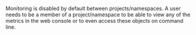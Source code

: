 Monitoring is disabled by default between projects/namespaces.  A user needs to be a member of a project/namespace to be able to view any of the metrics in the web console or to even access these objects on command line.
